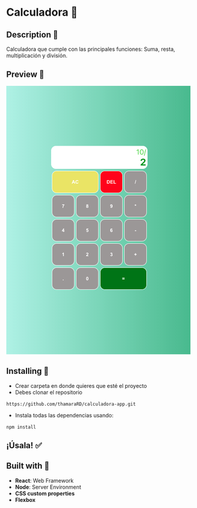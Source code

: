 # Calculadora :1234:
## Description :page_with_curl:
Calculadora que cumple con las principales funciones: Suma, resta, multiplicación y división.
## Preview :eyes:
![preview](/src/preview/preview.png)
## Installing :bookmark_tabs:
- Crear carpeta en donde quieres que esté el proyecto
- Debes clonar el repositorio
```
https://github.com/thamaraRD/calculadora-app.git
```
- Instala todas las dependencias usando:
```
npm install
```
## ¡Úsala! :white_check_mark:
## Built with :nut_and_bolt:
- **React**: Web Framework
- **Node**: Server Environment
- **CSS custom properties**
- **Flexbox**